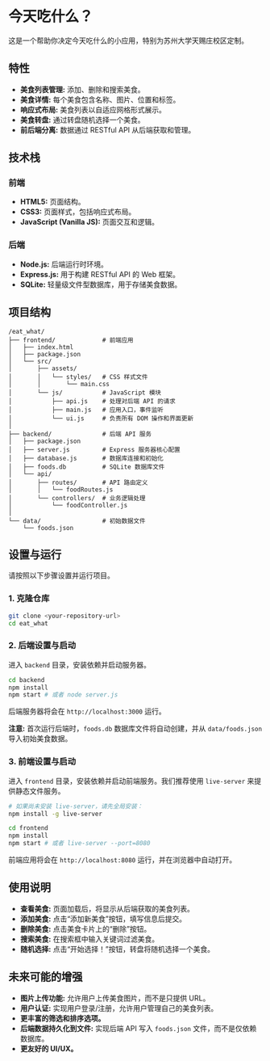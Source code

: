 # 今天吃什么？

这是一个帮助你决定今天吃什么的小应用，特别为苏州大学天赐庄校区定制。

## 特性

*   **美食列表管理:** 添加、删除和搜索美食。
*   **美食详情:** 每个美食包含名称、图片、位置和标签。
*   **响应式布局:** 美食列表以自适应网格形式展示。
*   **美食转盘:** 通过转盘随机选择一个美食。
*   **前后端分离:** 数据通过 RESTful API 从后端获取和管理。

## 技术栈

### 前端

*   **HTML5:** 页面结构。
*   **CSS3:** 页面样式，包括响应式布局。
*   **JavaScript (Vanilla JS):** 页面交互和逻辑。

### 后端

*   **Node.js:** 后端运行时环境。
*   **Express.js:** 用于构建 RESTful API 的 Web 框架。
*   **SQLite:** 轻量级文件型数据库，用于存储美食数据。

## 项目结构

```
/eat_what/
├── frontend/             # 前端应用
│   ├── index.html
│   ├── package.json
│   └── src/
│       ├── assets/
│       │   └── styles/   # CSS 样式文件
│       │       └── main.css
│       └── js/           # JavaScript 模块
│           ├── api.js    # 处理对后端 API 的请求
│           ├── main.js   # 应用入口，事件监听
│           └── ui.js     # 负责所有 DOM 操作和界面更新
│
├── backend/              # 后端 API 服务
│   ├── package.json
│   ├── server.js         # Express 服务器核心配置
│   ├── database.js       # 数据库连接和初始化
│   ├── foods.db          # SQLite 数据库文件
│   └── api/
│       ├── routes/       # API 路由定义
│       │   └── foodRoutes.js
│       └── controllers/  # 业务逻辑处理
│           └── foodController.js
│
└── data/                 # 初始数据文件
    └── foods.json
```

## 设置与运行

请按照以下步骤设置并运行项目。

### 1. 克隆仓库

```bash
git clone <your-repository-url>
cd eat_what
```

### 2. 后端设置与启动

进入 `backend` 目录，安装依赖并启动服务器。

```bash
cd backend
npm install
npm start # 或者 node server.js
```

后端服务器将会在 `http://localhost:3000` 运行。

**注意:** 首次运行后端时，`foods.db` 数据库文件将自动创建，并从 `data/foods.json` 导入初始美食数据。

### 3. 前端设置与启动

进入 `frontend` 目录，安装依赖并启动前端服务。我们推荐使用 `live-server` 来提供静态文件服务。

```bash
# 如果尚未安装 live-server，请先全局安装：
npm install -g live-server

cd frontend
npm install
npm start # 或者 live-server --port=8080
```

前端应用将会在 `http://localhost:8080` 运行，并在浏览器中自动打开。

## 使用说明

*   **查看美食:** 页面加载后，将显示从后端获取的美食列表。
*   **添加美食:** 点击“添加新美食”按钮，填写信息后提交。
*   **删除美食:** 点击美食卡片上的“删除”按钮。
*   **搜索美食:** 在搜索框中输入关键词过滤美食。
*   **随机选择:** 点击“开始选择！”按钮，转盘将随机选择一个美食。

## 未来可能的增强

*   **图片上传功能:** 允许用户上传美食图片，而不是只提供 URL。
*   **用户认证:** 实现用户登录/注册，允许用户管理自己的美食列表。
*   **更丰富的筛选和排序选项。**
*   **后端数据持久化到文件:** 实现后端 API 写入 `foods.json` 文件，而不是仅依赖数据库。
*   **更友好的 UI/UX。**